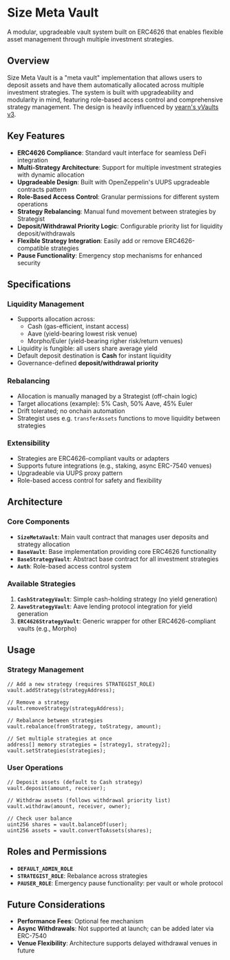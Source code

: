 # Size Meta Vault

A modular, upgradeable vault system built on ERC4626 that enables flexible asset management through multiple investment strategies.

## Overview

Size Meta Vault is a "meta vault" implementation that allows users to deposit assets and have them automatically allocated across multiple investment strategies. The system is built with upgradeability and modularity in mind, featuring role-based access control and comprehensive strategy management. The design is heavily influenced by [yearn's yVaults v3](https://docs.yearn.fi/developers/v3/overview).

## Key Features

* **ERC4626 Compliance**: Standard vault interface for seamless DeFi integration
* **Multi-Strategy Architecture**: Support for multiple investment strategies with dynamic allocation
* **Upgradeable Design**: Built with OpenZeppelin's UUPS upgradeable contracts pattern
* **Role-Based Access Control**: Granular permissions for different system operations
* **Strategy Rebalancing**: Manual fund movement between strategies by Strategist
* **Deposit/Withdrawal Priority Logic**: Configurable priority list for liquidity deposit/withdrawals
* **Flexible Strategy Integration**: Easily add or remove ERC4626-compatible strategies
* **Pause Functionality**: Emergency stop mechanisms for enhanced security

## Specifications

### Liquidity Management

* Supports allocation across:
  * Cash (gas-efficient, instant access)
  * Aave (yield-bearing lowest risk venue)
  * Morpho/Euler (yield-bearing righer risk/return venues)
* Liquidity is fungible: all users share average yield
* Default deposit destination is **Cash** for instant liquidity
* Governance-defined **deposit/withdrawal priority**

### Rebalancing

* Allocation is manually managed by a Strategist (off-chain logic)
* Target allocations (example): 5% Cash, 50% Aave, 45% Euler
* Drift tolerated; no onchain automation
* Strategist uses e.g. `transferAssets` functions to move liquidity between strategies

### Extensibility

* Strategies are ERC4626-compliant vaults or adapters
* Supports future integrations (e.g., staking, async ERC-7540 venues)
* Upgradeable via UUPS proxy pattern
* Role-based access control for safety and flexibility

## Architecture

### Core Components

* **`SizeMetaVault`**: Main vault contract that manages user deposits and strategy allocation
* **`BaseVault`**: Base implementation providing core ERC4626 functionality
* **`BaseStrategyVault`**: Abstract base contract for all investment strategies
* **`Auth`**: Role-based access control system

### Available Strategies

1. **`CashStrategyVault`**: Simple cash-holding strategy (no yield generation)
2. **`AaveStrategyVault`**: Aave lending protocol integration for yield generation
3. **`ERC4626StrategyVault`**: Generic wrapper for other ERC4626-compliant vaults (e.g., Morpho)

## Usage

### Strategy Management

```solidity
// Add a new strategy (requires STRATEGIST_ROLE)
vault.addStrategy(strategyAddress);

// Remove a strategy
vault.removeStrategy(strategyAddress);

// Rebalance between strategies
vault.rebalance(fromStrategy, toStrategy, amount);

// Set multiple strategies at once
address[] memory strategies = [strategy1, strategy2];
vault.setStrategies(strategies);
```

### User Operations

```solidity
// Deposit assets (default to Cash strategy)
vault.deposit(amount, receiver);

// Withdraw assets (follows withdrawal priority list)
vault.withdraw(amount, receiver, owner);

// Check user balance
uint256 shares = vault.balanceOf(user);
uint256 assets = vault.convertToAssets(shares);
```

## Roles and Permissions

* **`DEFAULT_ADMIN_ROLE`**
* **`STRATEGIST_ROLE`**: Rebalance across strategies
* **`PAUSER_ROLE`**: Emergency pause functionality: per vault or whole protocol

## Future Considerations

* **Performance Fees**: Optional fee mechanism
* **Async Withdrawals**: Not supported at launch; can be added later via ERC-7540
* **Venue Flexibility**: Architecture supports delayed withdrawal venues in future
